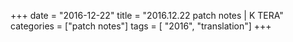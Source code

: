 +++
date = "2016-12-22"
title = "2016.12.22 patch notes | K TERA"
categories = ["patch notes"]
tags = [ "2016", "translation"]
+++

```

```
